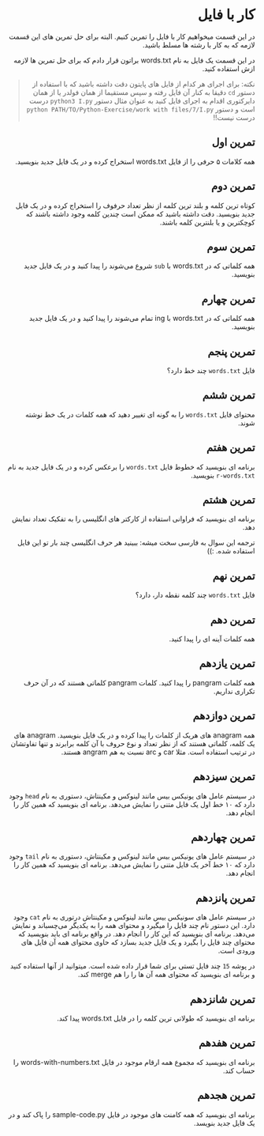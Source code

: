 <div dir="rtl">

# کار با فایل

در این قسمت میخواهیم کار با فایل را تمرین کنیم. البته برای حل تمرین های این قسمت لازمه که به کار با رشته ها مسلط باشید.

در این قسمت یک فایل به نام words.txt براتون قرار دادم که برای حل تمرین ها لازمه ازش استفاده کنید.

> نکته: برای اجرای هر کدام از فایل های پایتون دقت داشته باشید که با استفاده از دستور `cd` دقیقا به کنار آن فایل رفته و سپس مستقیما از همان فولدر یا از همان دایرکتوری اقدام به اجرای فایل کنید به عنوان مثال دستور `python3 I.py` درست است و دستور `python PATH/TO/Python-Exercise/work with files/7/I.py` درست نیست!!

## تمرین اول

همه کلامات ۵ حرفی را از فایل words.txt استخراج کرده و در یک فایل جدید بنویسید.



## تمرین دوم

کوتاه ترین کلمه و بلند ترین کلمه از نظر تعداد حرفوف را استخراج کرده و در یک فایل جدید بنویسید. دقت داشته باشید که ممکن است چندین کلمه وجود داشته باشند که کوچکترین و یا بلنترین کلمه باشند.



## تمرین سوم

همه کلماتی که در words.txt با `sub` شروع می‌شوند را پیدا کنید و در یک فایل جدید بنویسید.


## تمرین چهارم

همه کلماتی که در words.txt با ing تمام می‌شوند را پیدا کنید و در یک فایل جدید بنویسید.



## تمرین پنجم

فایل `words.txt` چند خط دارد؟


## تمرین ششم

محتوای فایل `words.txt` را به گونه ای تغییر دهید که همه کلمات در یک خط نوشته شوند.


## تمرین هفتم

برنامه ای بنویسید که خطوط فایل `words.txt` را برعکس کرده و در یک فایل جدید به نام `r-words.txt` بنویسید.


## تمرین هشتم

برنامه ای بنویسید که فراوانی استفاده از کارکتر های انگلیسی را به تفکیک تعداد نمایش دهد.

ترجمه این سوال به فارسی سخت میشه: ببینید هر حرف انگلیسی چند بار تو این فایل استفاده شده. :))



## تمرین نهم

فایل `words.txt` چند کلمه نقطه دار، دارد؟


## تمرین دهم

همه کلمات آینه ای را پیدا کنید.


## تمرین یازدهم

همه کلمات pangram را پیدا کنید. کلمات pangram کلماتی هستند که در آن حرف تکراری نداریم.


## تمرین دوازدهم

همه anagram های هریک از کلمات را پیدا کرده و در یک فایل بنویسید. anagram های یک کلمه، کلماتی هستند که از نظر تعداد و نوع حروف با آن کلمه برابرند و تنها تفاوتشان در ترتیب استفاده است. مثلا car و arc نسبت به هم angram هستند.


## تمرین سیزدهم

در سیستم عامل های یونیکس بیس مانند لینوکس و مکینتاش، دستوری به نام `head` وجود دارد که ۱۰ خط اول یک فایل متنی را نمایش می‌دهد. برنامه ای بنویسید که همین کار را انجام دهد.


## تمرین چهاردهم

در سیستم عامل های یونیکس بیس مانند لینوکس و مکینتاش، دستوری به نام `tail` وجود دارد که ۱۰ خط آخر یک فایل متنی را نمایش می‌دهد. برنامه ای بنویسید که همین کار را انجام دهد.


## تمرین پانزدهم

در سیستم عامل های سونیکس بیس مانند لینوکس و مکینتاش درتوری به نام `cat` وجود دارد. این دستور نام چند فایل را میگیرد و محتوای همه را به یکدیگر می‌چسباند و نمایش می‌دهد. برنامه ای بنویسید که این کار را انجام دهد. در واقع برنامه ای باید بنویسید که محتوای چند فایل را بگیرد و یک فایل جدید بسازد که حاوی محتوای همه آن فایل های ورودی است.

در پوشه `15` چند فایل تستی برای شما قرار داده شده است. میتوانید از آنها استفاده کنید و برنامه ای بنویسید که محتوای همه آن ها را را هم merge کند.



## تمرین شانزدهم

برنامه ای بنویسید که طولانی ترین کلمه را در فایل words.txt پیدا کند.


## تمرین هفدهم

برنامه ای بنویسید که مجموع همه ارقام موجود در فایل words-with-numbers.txt را حساب کند.


## تمرین هجدهم

برنامه ای بنویسید که همه کامنت های موجود در فایل sample-code.py را پاک کند و در یک فایل جدید بنویسد.
</div>
